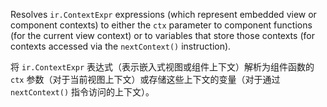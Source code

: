 Resolves `ir.ContextExpr` expressions \(which represent embedded view or component contexts\) to
either the `ctx` parameter to component functions \(for the current view context\) or to variables
that store those contexts \(for contexts accessed via the `nextContext()` instruction\).

将 `ir.ContextExpr` 表达式（表示嵌入式视图或组件上下文）解析为组件函数的 `ctx` 参数（对于当前视图上下文）或存储这些上下文的变量（对于通过 `nextContext()` 指令访问的上下文）。